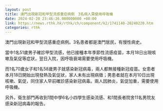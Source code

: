 ```yaml
---
layout: post
title: 澳門出現新冠和甲型流感重症病例　3名病人需使用呼吸機
date: 2024-02-20 23:46:26.000000000 +08:00
link: https://news.rthk.hk/rthk/ch/component/k2/1741140-20240220.htm
categories: rthk
---
```


澳門出現新冠和甲型流感重症病例。3名患者都是澳門居民，有慢性病史。

當中1名51歲男子確診甲型流感，他已接種本年季節性流感疫苗，本月18日出現咳嗽及氣促等症狀，翌日入院，因呼吸衰竭需要使用呼吸機。

而1名70歲女子和1名58歲男子就感染新冠病毒，兩人都無接種新冠疫苗。女患者本月18日開始出現發熱及氣促狀，家人未有出現病徵；男患者就在本月10日出現咳嗽、氣促，同住家人早前確診感染新冠病毒。兩人因肺炎，氣促加重，需要使用呼吸機。

另外，衛生部門再收到1間中學6名小四學生感染流感、和1間長者院舍11名男院友感染新冠病毒的報告。
